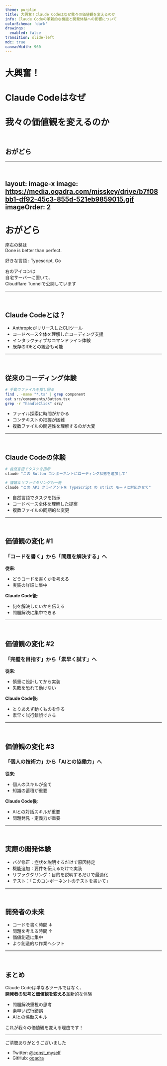 ```yaml
---
theme: purplin
title: 大興奮！Claude Codeはなぜ我々の価値観を変えるのか
info: Claude Codeの革新的な機能と開発体験への影響について
colorSchema: 'dark'
drawings:
  enabled: false
transition: slide-left
mdc: true
canvasWidth: 960
---
```


<style>
h2 {
  padding-top: 30px;
}
</style>

# 大興奮！
# Claude Codeはなぜ
# 我々の価値観を変えるのか
## おがどら

---
layout: image-x
image: https://media.ogadra.com/misskey/drive/b7f08bb1-df92-45c3-855d-521eb9859015.gif
imageOrder: 2
---

# おがどら

座右の銘は<br/>
Done is better than perfect.

好きな言語 : Typescript, Go

右のアイコンは<br/>
自宅サーバーに置いて、<br/>
Cloudflare Tunnelで公開しています

---

## Claude Codeとは？

- AnthropicがリリースしたCLIツール
- コードベース全体を理解したコーディング支援
- インタラクティブなコマンドライン体験
- 既存のIDEとの統合も可能

---

## 従来のコーディング体験

```bash
# 手動でファイルを探し回る
find . -name "*.ts" | grep component
cat src/components/Button.tsx
grep -r "handleClick" src/
```

- ファイル探索に時間がかかる
- コンテキストの把握が困難
- 複数ファイルの関連性を理解するのが大変

---

## Claude Codeの体験

```bash
# 自然言語でタスクを指示
claude "この Button コンポーネントにローディング状態を追加して"

# 複雑なリファクタリングも一発
claude "この API クライアントを TypeScript の strict モードに対応させて"
```

- 自然言語でタスクを指示
- コードベース全体を理解した提案
- 複数ファイルの同期的な変更

---

## 価値観の変化 #1
### 「コードを書く」から「問題を解決する」へ

**従来**: 
- どうコードを書くかを考える
- 実装の詳細に集中

**Claude Code後**:
- 何を解決したいかを伝える
- 問題解決に集中できる

---

## 価値観の変化 #2
### 「完璧を目指す」から「素早く試す」へ

**従来**: 
- 慎重に設計してから実装
- 失敗を恐れて動けない

**Claude Code後**:
- とりあえず動くものを作る
- 素早く試行錯誤できる

---

## 価値観の変化 #3
### 「個人の技術力」から「AIとの協働力」へ

**従来**: 
- 個人のスキルが全て
- 知識の蓄積が重要

**Claude Code後**:
- AIとの対話スキルが重要
- 問題発見・定義力が重要

---

## 実際の開発体験

- バグ修正：症状を説明するだけで原因特定
- 機能追加：要件を伝えるだけで実装
- リファクタリング：目的を説明するだけで最適化
- テスト：「このコンポーネントのテストを書いて」

---

## 開発者の未来

- コードを書く時間 ↓
- 問題を考える時間 ↑
- 価値創造に集中
- より創造的な作業へシフト

---

## まとめ

Claude Codeは単なるツールではなく、<br/>
**開発者の思考と価値観を変える**革新的な体験

- 問題解決重視の思考
- 素早い試行錯誤
- AIとの協働スキル

これが我々の価値観を変える理由です！

---

ご清聴ありがとうございました

- Twitter: [@const_myself](https://twitter.com/const_myself)
- GitHub: [ogadra](https://github.com/ogadra)

<PoweredBySlidev mt-10 />